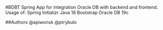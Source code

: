 #BDBT Spring App for integration Oracle DB with backend and frontend.
Usage of:
    Spring Initializr
    Java 18
    Bootstrap
    Oracle DB 19c

##Authors
    @apiwonsk @ptrybulo
